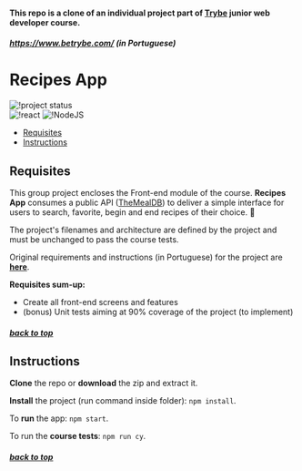 #### <a name="top"></a> This repo is a clone of an individual project part of [Trybe](https://www.betrybe.com/) junior web developer course.
##### https://www.betrybe.com/ (in Portuguese)

# Recipes App
![!project status](https://img.shields.io/badge/status-development-f4a201?style=flat&logo=visual-studio-code)   
![!react](https://img.shields.io/badge/react-purple?style=flat&logo=react) 
![!NodeJS](https://img.shields.io/badge/node.js-darkblue?style=flat&logo=node-dot-js) 
- [Requisites](#requisites)
- [Instructions](#instructions)


## Requisites <a name="requisites"></a>

This group project encloses the Front-end module of the course. **Recipes App** consumes a public API ([TheMealDB](https://www.themealdb.com/)) to deliver a simple interface for users to search, favorite, begin and end recipes of their choice. 🍳

The project's filenames and architecture are defined by the project and must be unchanged to pass the course tests.

Original requirements and instructions (in Portuguese) for the project are [**here**](README_original.md).


**Requisites sum-up:**

- Create all front-end screens and features
- (bonus) Unit tests aiming at 90% coverage of the project (to implement)

##### [back to top](#top)

## Instructions <a name="instructions"></a>

**Clone** the repo or **download** the zip and extract it.

**Install** the project (run command inside folder): `npm install`.

To **run** the app: `npm start`.

To run the **course tests**: `npm run cy`.

##### [back to top](#top)

